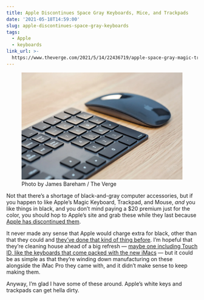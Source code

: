 ```yaml
---
title: Apple Discontinues Space Gray Keyboards, Mice, and Trackpads
date: '2021-05-18T14:59:00'
slug: apple-discontinues-space-gray-keyboards
tags:
  - Apple
  - keyboards
link_url: >-
  https://www.theverge.com/2021/5/14/22436719/apple-space-gray-magic-trackpad-keyboard-mouse-discontinued
---
```


<figure class="wp-block-image size-large"><img alt="" src="jbareham_171213_2180_0068.0.jpg" /><figcaption>Photo by James Bareham / The Verge</figcaption></figure>

Not that there’s a shortage of black-and-gray computer accessories, but if you happen to like Apple’s Magic Keyboard, Trackpad, and Mouse, _and_ you like things in black, and you don’t mind paying a $20 premium just for the color, you should hop to Apple’s site and grab these while they last because [Apple has discontinued them](https://www.theverge.com/2021/5/14/22436719/apple-space-gray-magic-trackpad-keyboard-mouse-discontinued).

It never made any sense that Apple would charge extra for black, other than that they could and [they’ve done that kind of thing before](https://www.apple.com/newsroom/2006/05/16Apple-Unveils-New-MacBook-Featuring-Intel-Core-Duo-Processors/). I’m hopeful that they’re cleaning house ahead of a big refresh — [maybe one including Touch ID, like the keyboards that come packed with the new iMacs](https://www.theverge.com/2021/4/22/22397196/magic-keyboard-touch-id-m1-mac-macbook-intel) — but it could be as simple as that they’re winding down manufacturing on these alongside the iMac Pro they came with, and it didn’t make sense to keep making them.

Anyway, I’m glad I have some of these around. Apple’s white keys and trackpads can get hella dirty.
